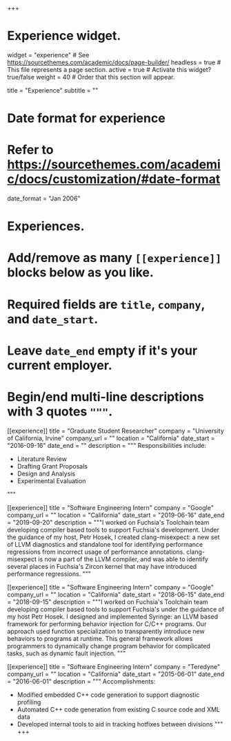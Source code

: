 +++
# Experience widget.
widget = "experience"  # See https://sourcethemes.com/academic/docs/page-builder/
headless = true  # This file represents a page section.
active = true  # Activate this widget? true/false
weight = 40  # Order that this section will appear.

title = "Experience"
subtitle = ""

# Date format for experience
#   Refer to https://sourcethemes.com/academic/docs/customization/#date-format
date_format = "Jan 2006"

# Experiences.
#   Add/remove as many `[[experience]]` blocks below as you like.
#   Required fields are `title`, `company`, and `date_start`.
#   Leave `date_end` empty if it's your current employer.
#   Begin/end multi-line descriptions with 3 quotes `"""`.
[[experience]]
  title = "Graduate Student Researcher"
  company = "University of California, Irvine"
  company_url = ""
  location = "California"
  date_start = "2016-09-16"
  date_end = ""
  description = """
  Responsibilities include:

  * Literature Review
  * Drafting Grant Proposals
  * Design and Analysis
  * Experimental Evaluation
 
 """


[[experience]]
  title = "Software Engineering Intern"
  company = "Google"
  company_url = ""
  location = "California"
  date_start = "2019-06-16"
  date_end = "2019-09-20"
  description = """I worked on Fuchsia's Toolchain team developing compiler based tools to support Fuchsia's development. Under the guidance of my host, Petr Hosek, I created clang-misexpect: a new set of LLVM diagnostics and standalone tool for identifying performance regressions from incorrect usage of performance annotations.  clang-misexpect is now a part of the LLVM compiler, and was able to identify several places in Fuchsia's Zircon kernel that may have introduced performance regressions.
  """

[[experience]]
  title = "Software Engineering Intern"
  company = "Google"
  company_url = ""
  location = "California"
  date_start = "2018-06-15"
  date_end = "2018-09-15"
  description = """I worked on Fuchsia's Toolchain team developing compiler based tools to support Fuchsia's under the guidance of my host Petr Hosek. I designed and implemented Syringe: an LLVM based framework for performing behavior injection for C/C++ programs. Our approach used function specialization to transparently introduce new behaviors to programs at runtime. This general framework allows programmers to dynamically change program behavior for complicated tasks, such as dynamic fault injection.
 """

[[experience]]
  title = "Software Engineering Intern"
  company = "Teredyne"
  company_url = ""
  location = "California"
  date_start = "2015-06-01"
  date_end = "2016-06-01"
  description = """
 Accomplishments:

  * Modified embedded C++ code generation to support diagnostic profiling
  * Automated C++ code generation from existing C source code and XML data
  * Developed internal tools to aid in tracking hotfixes between divisions
"""
+++
